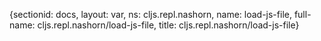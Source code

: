 {sectionid: docs, layout: var, ns: cljs.repl.nashorn, name: load-js-file, full-name: cljs.repl.nashorn/load-js-file,
  title: cljs.repl.nashorn/load-js-file}
